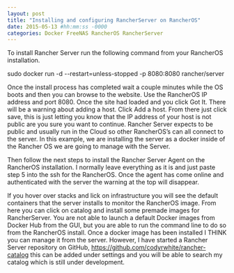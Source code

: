 ```yaml
---
layout: post
title: "Installing and configuring RancherServer on RancherOS"
date: 2015-05-13 #hh:mm:ss -0000
categories: Docker FreeNAS RancherOS RancherServer
---
```



To install Rancher Server run the following command from your RancherOS installation.

sudo docker run -d --restart=unless-stopped -p 8080:8080 rancher/server

Once the install process has completed wait a couple minutes while the OS boots and then you can browse to the website. Use the RancherOS IP address and port 8080. Once the site had loaded and you click Got It. There will be a warning about adding a host. Click Add a host. From there just click save, this is just letting you know that the IP address of your host is not public are you sure you want to continue. Rancher Server expects to be public and usually run in the Cloud so other RancherOS’s can all connect to the server. In this example, we are installing the server as a docker inside of the Rancher OS we are going to manage with the Server.

Then follow the next steps to install the Rancher Server Agent on the RancherOS installation. I normally leave everything as it is and just paste step 5 into the ssh for the RancherOS. Once the agent has come online and authenticated with the server the warning at the top will disappear.

If you hover over stacks and lick on infrastructure you will see the default containers that the server installs to monitor the RancherOS image. From here you can click on catalog and install some premade images for RancherServer. You are not able to launch a default Docker images from Docker Hub from the GUI, but you are able to run the command line to do so from the RancherOS install. Once a docker image has been installed I THINK you can manage it from the server. However, I have started a Rancher Server repository on GitHub, https://github.com/codyrwhite/rancher-catalog this can be added under settings and you will be able to search my catalog which is still under development.
